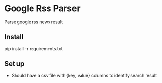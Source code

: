 # Google Rss Parser
Parse google rss news result

## Install
pip install -r requirements.txt

## Set up
 - Should have a csv file with {key, value} columns to identify search result
